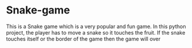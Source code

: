 # Snake-game
This is a Snake game which is a very popular and fun game. In this python project, the player has to move a snake so it touches the fruit. If the snake touches itself or the border of the game then the game will over
